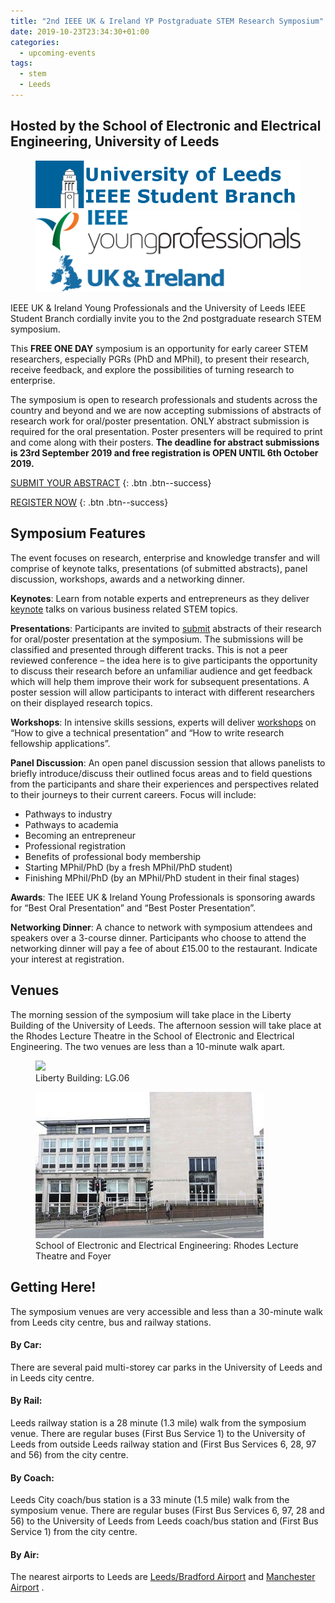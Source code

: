```yaml
---
title: "2nd IEEE UK & Ireland YP Postgraduate STEM Research Symposium"
date: 2019-10-23T23:34:30+01:00
categories:
  - upcoming-events
tags:
  - stem
  - Leeds
---
```


## Hosted by the School of Electronic and Electrical Engineering, University of Leeds

<figure class="half">
	<img src="/assets/images/stem_leeds_2019/UniLeeds-SB-Logo-1.png">
	<img src="/assets/images/IEEE_UK-Ireland_YP_Logo_RGB_Horz-1.png">
</figure>

IEEE UK & Ireland Young Professionals and the University of Leeds IEEE Student Branch cordially invite you to the 2nd postgraduate research STEM symposium.

This **FREE ONE DAY** symposium is an opportunity for early career STEM researchers, especially PGRs (PhD and MPhil), to present their research, receive feedback, and explore the possibilities of turning research to enterprise.

The symposium is open to research professionals and students across the country and beyond and we are now accepting submissions of abstracts of research work for oral/poster presentation. ONLY abstract submission is required for the oral presentation. Poster presenters will be required to print and come along with their posters. **The deadline for abstract submissions is 23rd September 2019 and free registration is OPEN UNTIL 6th October 2019.**

[SUBMIT YOUR ABSTRACT](https://docs.google.com/forms/d/e/1FAIpQLScc-PwLXCjWlXFSW3gZV38aU1iiRDb0zHMwfKTZcZL6QXGXgQ/viewform) {: .btn .btn--success}

[REGISTER NOW](https://docs.google.com/forms/d/e/1FAIpQLSeDmaFIVbYLSmBbvkKWVVyZtRapcTI0aO_75W6BwDnofLv9Dg/viewform) {: .btn .btn--success}

## Symposium Features

The event focuses on research, enterprise and knowledge transfer and will comprise of keynote talks, presentations (of submitted abstracts), panel discussion, workshops, awards and a networking dinner.

**Keynotes**: Learn from notable experts and entrepreneurs as they deliver [keynote](https://edu.ieee.org/uk-leeds/stem-symposium/symposium-keynotes-and-panellists/)  talks on various business related STEM topics.

**Presentations**: Participants are invited to [submit](https://forms.gle/meeDaTgScAXGPQuu5) abstracts of their research for oral/poster presentation at the symposium. The submissions will be classified and presented through different tracks. This is not a peer reviewed conference – the idea here is to give participants the opportunity to discuss their research before an unfamiliar audience and get feedback which will help them improve their work for subsequent presentations. A poster session will allow participants to interact with different researchers on their displayed research topics.

**Workshops**: In intensive skills sessions, experts will deliver [workshops](https://edu.ieee.org/uk-leeds/symposium-workshops/)  on “How to give a technical presentation” and “How to write research fellowship applications”.

**Panel Discussion**: An open panel discussion session that allows panelists to briefly introduce/discuss their outlined focus areas and to field questions from the participants and share their experiences and perspectives related to their journeys to their current careers. Focus will include:

-  Pathways to industry
-  Pathways to academia
-  Becoming an entrepreneur
-  Professional registration
-  Benefits of professional body membership
-  Starting MPhil/PhD (by a fresh MPhil/PhD student)
-  Finishing MPhil/PhD (by an MPhil/PhD student in their final stages)

**Awards**: The IEEE UK & Ireland Young Professionals is sponsoring awards for “Best Oral Presentation” and “Best Poster Presentation”.

**Networking Dinner**: A chance to network with symposium attendees and speakers over a 3-course dinner. Participants who choose to attend the networking dinner will pay a fee of about £15.00 to the restaurant. Indicate your interest at registration.


## Venues

The morning session of the symposium will take place in the Liberty Building of the University of Leeds. The afternoon session will take place at the Rhodes Lecture Theatre in the School of Electronic and Electrical Engineering. The two venues are less than a 10-minute walk apart.

<figure class="half">
	<img src="/assets/images/stem_leeds2019/MG_0090_smaller_resized-370x185.jpg">
	    <figcaption>Liberty Building: LG.06</figcaption>

</figure>

<figure class="half">
	<img src="/assets/images/stem_leeds_2019/eee.jpg">
	    <figcaption>School of Electronic and Electrical Engineering: Rhodes Lecture Theatre and Foyer</figcaption>

</figure>

## Getting Here!
The symposium venues are very accessible and less than a 30-minute walk from Leeds city centre, bus and railway stations.

#### By Car:
There are several paid multi-storey car parks in the University of Leeds and in Leeds city centre.

#### By Rail:
Leeds railway station is a 28 minute (1.3 mile) walk from the symposium venue. There are regular buses (First Bus Service 1) to the University of Leeds from outside Leeds railway station and (First Bus Services 6, 28, 97 and 56) from the city centre.

#### By Coach:
Leeds City coach/bus station is a 33 minute (1.5 mile) walk from the symposium venue. There are regular buses (First Bus Services 6, 97, 28 and 56) to the University of Leeds from Leeds coach/bus station and (First Bus Service 1) from the city centre.

#### By Air:
The nearest airports to Leeds are [Leeds/Bradford Airport](https://www.leedsbradfordairport.co.uk/)  and [Manchester Airport](https://www.manchesterairport.co.uk/) .